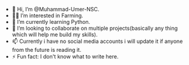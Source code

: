 - 👋 Hi, I’m @Muhammad-Umer-NSC.
- 👨‍🌾 I’m interested in Farming.
- 🌱 I’m currently learning Python.
- 💞️ I’m looking to collaborate on multiple projects(basically any thing which will help me build my skills).
- 📫 Currently i have no social media accounts i will update it if anyone from the future is reading it.
- ⚡ Fun fact: I don't know what to write here.
